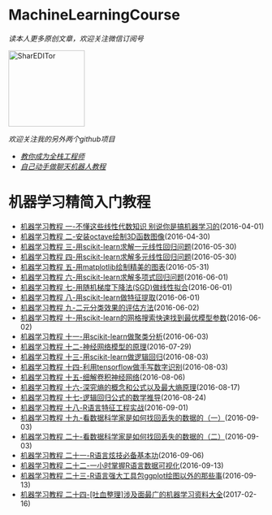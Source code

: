 MachineLearningCourse
==============
_读本人更多原创文章，欢迎关注微信订阅号_

<img src="https://github.com/warmheartli/MachineLearningCourse/blob/master/weixinpub.jpg" width = "150" height = "150" alt="SharEDITor" />

_欢迎关注我的另外两个github项目_
 * [_教你成为全栈工程师_](https://github.com/warmheartli/FullStackDeveloperCourse)
 * [_自己动手做聊天机器人教程_](https://github.com/warmheartli/ChatBotCourse)

机器学习精简入门教程
==============
 * [机器学习教程 一-不懂这些线性代数知识 别说你是搞机器学习的](http://www.shareditor.com/blogshow/?blogId=1)(2016-04-01)
 * [机器学习教程 二-安装octave绘制3D函数图像](http://www.shareditor.com/blogshow/?blogId=28)(2016-04-30)
 * [机器学习教程 三-用scikit-learn求解一元线性回归问题](http://www.shareditor.com/blogshow/?blogId=53)(2016-05-30)
 * [机器学习教程 四-用scikit-learn求解多元线性回归问题](http://www.shareditor.com/blogshow/?blogId=54)(2016-05-30)
 * [机器学习教程 五-用matplotlib绘制精美的图表](http://www.shareditor.com/blogshow/?blogId=55)(2016-05-31)
 * [机器学习教程 六-用scikit-learn求解多项式回归问题](http://www.shareditor.com/blogshow/?blogId=56)(2016-06-01)
 * [机器学习教程 七-用随机梯度下降法(SGD)做线性拟合](http://www.shareditor.com/blogshow/?blogId=57)(2016-06-01)
 * [机器学习教程 八-用scikit-learn做特征提取](http://www.shareditor.com/blogshow/?blogId=58)(2016-06-01)
 * [机器学习教程 九-二元分类效果的评估方法](http://www.shareditor.com/blogshow/?blogId=59)(2016-06-02)
 * [机器学习教程 十-用scikit-learn的网格搜索快速找到最优模型参数](http://www.shareditor.com/blogshow/?blogId=60)(2016-06-02)
 * [机器学习教程 十一-用scikit-learn做聚类分析](http://www.shareditor.com/blogshow/?blogId=61)(2016-06-03)
 * [机器学习教程 十二-神经网络模型的原理](http://www.shareditor.com/blogshow/?blogId=91)(2016-07-29)
 * [机器学习教程 十三-用scikit-learn做逻辑回归](http://www.shareditor.com/blogshow/?blogId=93)(2016-08-03)
 * [机器学习教程 十四-利用tensorflow做手写数字识别](http://www.shareditor.com/blogshow/?blogId=94)(2016-08-03)
 * [机器学习教程 十五-细解卷积神经网络](http://www.shareditor.com/blogshow/?blogId=95)(2016-08-06)
 * [机器学习教程 十六-深究熵的概念和公式以及最大熵原理](http://www.shareditor.com/blogshow/?blogId=98)(2016-08-17)
 * [机器学习教程 十七-逻辑回归公式的数学推导](http://www.shareditor.com/blogshow/?blogId=102)(2016-08-24)
 * [机器学习教程 十八-R语言特征工程实战](http://www.shareditor.com/blogshow/?blogId=106)(2016-09-01)
 * [机器学习教程 十九-看数据科学家是如何找回丢失的数据的（一）](http://www.shareditor.com/blogshow/?blogId=107)(2016-09-03)
 * [机器学习教程 二十-看数据科学家是如何找回丢失的数据的（二）](http://www.shareditor.com/blogshow/?blogId=108)(2016-09-03)
 * [机器学习教程 二十一-R语言炫技必备基本功](http://www.shareditor.com/blogshow/?blogId=109)(2016-09-06)
 * [机器学习教程 二十二-一小时掌握R语言数据可视化](http://www.shareditor.com/blogshow/?blogId=110)(2016-09-13)
 * [机器学习教程 二十三-R语言强大工具包ggplot绘图以外的那些事](http://www.shareditor.com/blogshow/?blogId=111)(2016-09-13)
 * [机器学习教程 二十四-[吐血整理]涉及面最广的机器学习资料大全](http://www.shareditor.com/blogshow/?blogId=123)(2017-02-16)
